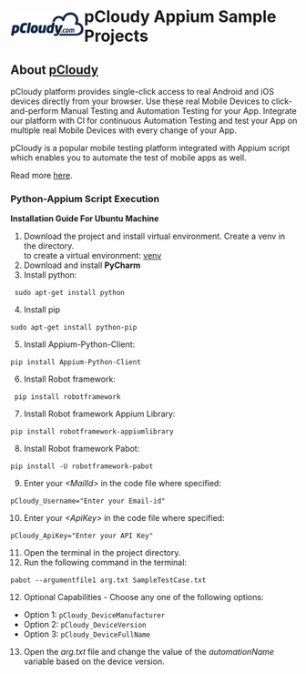 <h1 style="display:flex;flex-direction:row;align-items: center;">
  <a target="_blank" rel="noopener noreferrer" href="https://www.pcloudy.com">
    <img src="/images/pcloudy.png" style="max-width:100%;">
  </a>
  <span>pCloudy Appium Sample Projects</span>
</h1>

<h2>About <a href="https://www.pcloudy.com">pCloudy</a></h2>

<p>
  pCloudy platform provides single-click access to real Android and iOS devices directly from your browser.
  Use these real Mobile Devices to click-and-perform Manual Testing and Automation Testing for your App.
  Integrate our platform with CI for continuous Automation Testing and test your App on multiple real Mobile Devices with every change of your App.
</p>

<p>
  pCloudy is a popular mobile testing platform integrated with Appium script which enables you to automate the test of mobile apps as well.
</p>

<p>Read more <a href="https://www.pcloudy.com">here</a>.</p>

<h3>Python-Appium Script Execution</h3>

<p><strong>Installation Guide For Ubuntu Machine</strong></p>

<ol>
  <li>
    Download the project and install virtual environment. Create a venv in the directory. <br>
    to create a virtual environment: <a href="https://python.land/virtual-environments/virtualenv">venv</a>
  </li>
  <li>Download and install <strong>PyCharm</strong></li>
  <li>Install python:</li>
</ol>

<pre><code> sudo apt-get install python</code></pre>

<ol start="4">
  <li> Install pip</li>
</ol>

<pre><code>sudo apt-get install python-pip</code></pre>

<ol start="5">
  <li>Install Appium-Python-Client:</li>
</ol>

<pre><code>pip install Appium-Python-Client</code></pre>

<ol start="6">
  <li>Install Robot framework:</li>
</ol>

<pre><code> pip install robotframework</code></pre>

<ol start="7">
  <li>Install Robot framework Appium Library:</li>
</ol>

<pre><code>pip install robotframework-appiumlibrary </code></pre>

<ol start="8">
  <li>Install Robot framework Pabot:</li>
</ol>

<pre><code>pip install -U robotframework-pabot </code></pre>

<ol start="9">
  <li>Enter your <em>&lt;MailId&gt;</em> in the code file where specified:</li>
</ol>

<pre><code>pCloudy_Username="Enter your Email-id"</code></pre>

<ol start="10">
  <li>Enter your <em>&lt;ApiKey&gt;</em> in the code file where specified:</li>
</ol>

<pre><code>pCloudy_ApiKey="Enter your API Key"</code></pre>

<ol start="11">
  <li>Open the terminal in the project directory.</li>
  <li>Run the following command in the terminal:</li>
</ol>

<pre><code>pabot --argumentfile1 arg.txt SampleTestCase.txt</code></pre>

<ol start="12">
  <li>Optional Capabilities - Choose any one of the following options:</li>
</ol>

<ul>
  <li>Option 1: <code>pCloudy_DeviceManufacturer</code></li>
  <li>Option 2: <code>pCloudy_DeviceVersion</code></li>
  <li>Option 3: <code>pCloudy_DeviceFullName</code></li>
</ul>

<ol start="13">
  <li>Open the <em>arg.txt</em> file and change the value of the <em>automationName</em> variable based on the device version.</li>
</ol>
